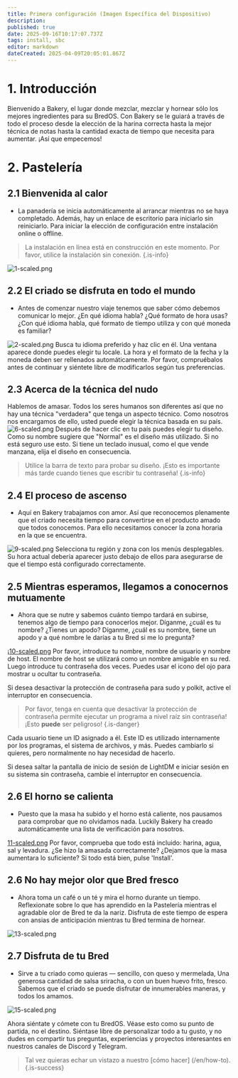 ```yaml
---
title: Primera configuración (Imagen Específica del Dispositivo)
description:
published: true
date: 2025-09-16T10:17:07.737Z
tags: install, sbc
editor: markdown
dateCreated: 2025-04-09T20:05:01.867Z
---
```


# 1. Introducción

Bienvenido a Bakery, el lugar donde mezclar, mezclar y hornear sólo los mejores ingredientes para su BredOS. Con Bakery se le guiará a través de todo el proceso desde la elección de la harina correcta hasta la mejor técnica de notas hasta la cantidad exacta de tiempo que necesita para aumentar. ¡Así que empecemos!

# 2. Pastelería

## 2.1 Bienvenida al calor

- La panadería se inicia automáticamente al arrancar mientras no se haya completado. Además, hay un enlace de escritorio para iniciarlo sin reiniciarlo. Para iniciar la elección de configuración entre instalación online o offline.

> La instalación en línea está en construcción en este momento. Por favor, utilice la instalación sin conexión.
> {.is-info}

![1-scaled.png](/first-setup/1-scaled.png)

## 2.2 El criado se disfruta en todo el mundo

- Antes de comenzar nuestro viaje tenemos que saber cómo debemos comunicar lo mejor. ¿En qué idioma habla? ¿Qué formato de hora usas? ¿Con qué idioma habla, qué formato de tiempo utiliza y con qué moneda es familiar?

![2-scaled.png](/first-setup/2-scaled.png)
Busca tu idioma preferido y haz clic en él. Una ventana aparece donde puedes elegir tu locale. La hora y el formato de la fecha y la moneda deben ser rellenados automáticamente. Por favor, compruébalos antes de continuar y siéntete libre de modificarlos según tus preferencias.

## 2.3 Acerca de la técnica del nudo

Hablemos de amasar. Todos los seres humanos son diferentes así que no hay una técnica "verdadera" que tenga un aspecto técnico. Como nosotros nos encargamos de ello, usted puede elegir la técnica basada en su país.
![6-scaled.png](/first-setup/6-scaled.png)
Después de hacer clic en tu país puedes elegir tu diseño. Como su nombre sugiere que "Normal" es el diseño más utilizado. Si no está seguro use esto. Si tiene un teclado inusual, como el que vende manzana, elija el diseño en consecuencia.

> Utilice la barra de texto para probar su diseño. ¡Esto es importante más tarde cuando tienes que escribir tu contraseña!
> {.is-info}

## 2.4 El proceso de ascenso

- Aquí en Bakery trabajamos con amor. Así que reconocemos plenamente que el criado necesita tiempo para convertirse en el producto amado que todos conocemos. Para ello necesitamos conocer la zona horaria en la que se encuentra.

![9-scaled.png](/first-setup/9-scaled.png)
Selecciona tu región y zona con los menús desplegables. Su hora actual debería aparecer justo debajo de ellos para asegurarse de que el tiempo está configurado correctamente.

## 2.5 Mientras esperamos, llegamos a conocernos mutuamente

- Ahora que se nutre y sabemos cuánto tiempo tardará en subirse, tenemos algo de tiempo para conocerlos mejor. Díganme, ¿cuál es tu nombre? ¿Tienes un apodo? Díganme, ¿cuál es su nombre, tiene un apodo y a qué nombre le darías a tu Bred si me lo pregunta?

¡[10-scaled.png](/first-setup/10-scaled.png)
Por favor, introduce tu nombre, nombre de usuario y nombre de host. El nombre de host se utilizará como un nombre amigable en su red. Luego introduce tu contraseña dos veces. Puedes usar el icono del ojo para mostrar u ocultar tu contraseña.

Si desea desactivar la protección de contraseña para sudo y polkit, active el interruptor en consecuencia.

> Por favor, tenga en cuenta que desactivar la protección de contraseña permite ejecutar un programa a nivel raíz sin contraseña! ¡Esto **puede** ser peligroso!
> {.is-danger}

Cada usuario tiene un ID asignado a él. Este ID es utilizado internamente por los programas, el sistema de archivos, y más. Puedes cambiarlo si quieres, pero normalmente no hay necesidad de hacerlo.

Si desea saltar la pantalla de inicio de sesión de LightDM e iniciar sesión en su sistema sin contraseña, cambie el interruptor en consecuencia.

## 2.6 El horno se calienta

- Puesto que la masa ha subido y el horno está caliente, nos pausamos para comprobar que no olvidamos nada. Luckily Bakery ha creado automáticamente una lista de verificación para nosotros.

[11-scaled.png](/first-setup/11-scaled.png)
Por favor, comprueba que todo está incluido: harina, agua, sal y levadura. ¿Se hizo la amasada correctamente? ¿Dejamos que la masa aumentara lo suficiente? Si todo está bien, pulse 'Install'.

## 2.6 No hay mejor olor que Bred fresco

- Ahora toma un café o un té y mira el horno durante un tiempo. Reflexionate sobre lo que has aprendido en la Pastelería mientras el agradable olor de Bred te da la nariz. Disfruta de este tiempo de espera con ansias de anticipación mientras tu Bred termina de hornear.

![13-scaled.png](/first-setup/13-scaled.png)

## 2.7 Disfruta de tu Bred

- Sirve a tu criado como quieras — sencillo, con queso y mermelada, Una generosa cantidad de salsa sriracha, o con un buen huevo frito, fresco. Sabemos que el criado se puede disfrutar de innumerables maneras, y todos los amamos.

![15-scaled.png](/first-setup/15-scaled.png)

Ahora siéntate y cómete con tu BredOS. Véase esto como su punto de partida, no el destino. Siéntase libre de personalizar todo a tu gusto, y no dudes en compartir tus preguntas, experiencias y proyectos interesantes en nuestros canales de Discord y Telegram.

> Tal vez quieras echar un vistazo a nuestro [cómo hacer] (/en/how-to).
> {.is-success}
